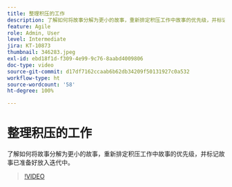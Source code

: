 ```yaml
---
title: 整理积压的工作
description: 了解如何将故事分解为更小的故事，重新排定积压工作中故事的优先级，并标记故事已准备好放入迭代中。
feature: Agile
role: Admin, User
level: Intermediate
jira: KT-10873
thumbnail: 346283.jpeg
exl-id: ebd18f1d-f309-4e99-9c76-8aabd4009806
doc-type: video
source-git-commit: d17df7162ccaab6b62db34209f50131927c0a532
workflow-type: ht
source-wordcount: '58'
ht-degree: 100%

---
```


# 整理积压的工作

了解如何将故事分解为更小的故事，重新排定积压工作中故事的优先级，并标记故事已准备好放入迭代中。

>[!VIDEO](https://video.tv.adobe.com/v/3412183/?quality=12&learn=on&enablevpops&captions=chi_hans)
